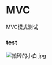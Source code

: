 # MVC
MVC模式测试

### test

![搬砖的小白.jpg](http://upload-images.jianshu.io/upload_images/2069062-e5d84bba8aa3231b.jpg?imageMogr2/auto-orient/strip%7CimageView2/2/w/1240)
